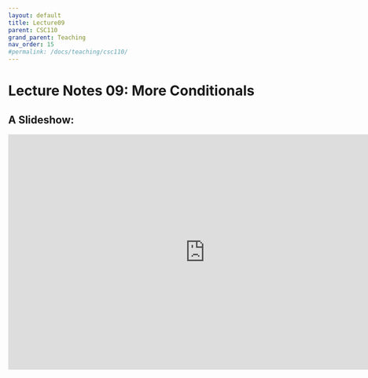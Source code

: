 ```yaml
---
layout: default
title: Lecture09
parent: CSC110
grand_parent: Teaching
nav_order: 15
#permalink: /docs/teaching/csc110/
---  
```

  

Lecture Notes 09: More Conditionals
===========================================



A Slideshow:
---------------


<iframe src="https://docs.google.com/presentation/d/e/2PACX-1vRXlzn-X2AzwJmyDKgskM3bBsI9ZcOyGQ2NmaeHZTP0R2MxVx0m4_NScLOyJjZ0pUHhIrEG7z1f5gh1/embed?start=false&loop=false&delayms=60000" frameborder="0" width="800" height="479" allowfullscreen="true" mozallowfullscreen="true" webkitallowfullscreen="true"></iframe>